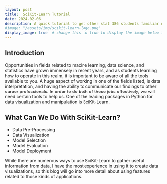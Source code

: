 ```yaml
---
layout: post
title:  SciKit-Learn Tutorial
date: 2024-02-06
description: A quick tutorial to get other stat 386 students familiar with using SciKit-Learn as a data visualization tool.    
#image: "/assets/img/scikit-learn-logo.png"
display_image: true  # change this to true to display the image below the banner 
---
```


## Introduction

Opportunities in fields related to macine learning, data science, and statistics have grown immensely in recent years, and as students learning how to operate in this realm, it is important to be aware of all the tools available to you. A huge aspect of working in one of the fields listed, is data interpretation, and having the ability to communicate our findings to other career professionals. In order to do both of these jobs effectively, we will need certain tools to help us. One of the leading packages in Python for data visualization and manipulation is SciKit-Learn.


## What Can We Do With SciKit-Learn?

* Data Pre-Processing
* Data Visualization
* Model Selection
* Model Evaluation
* Model Deployment

While there are numerous ways to use SciKit-Learn to gather useful information from data, I have the most experience in using it to create data visualizations, so this blog will go into more detail about using features related to those kinds of applications. 

